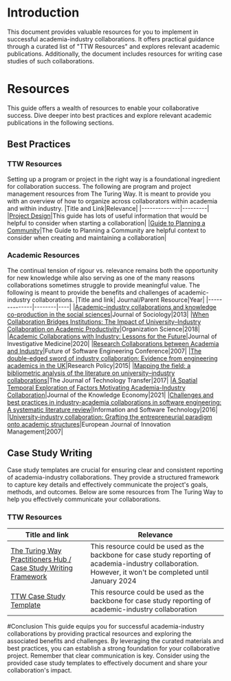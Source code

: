# Introduction
This document provides valuable resources for you to implement in successful academia-industry collaborations. It offers practical guidance through a curated list of "TTW Resources" and explores relevant academic publications. Additionally, the document includes resources for writing case studies of such collaborations.  

# Resources
This guide offers a wealth of resources to enable your collaborative success. Dive deeper into best practices and explore relevant academic publications in the following sections.
## Best Practices
### TTW Resources
Setting up a program or project in the right way is a foundational ingredient for collaboration success. The following are program and project management resources from The Turing Way. It is meant to provide you with an overview of how to organize across collaborators within academia and within industry.
|Title and Link|Relevance|
|--------------|---------|
|[Project Design](https://the-turing-way.netlify.app/project-design/pd-overview#pd-overview)|This guide has lots of useful information that would be helpful to consider when starting a collaboration|
|[Guide to Planning a Community](https://the-turing-way.netlify.app/collaboration/new-community/new-community-guide#cl-new-community-guide)|The Guide to Planning a Community are helpful context to consider when creating and maintaining a collaboration|
### Academic Resources
The continual tension of rigour vs. relevance remains both the opportunity for new knowledge while also serving as one of the many reasons collaborations sometimes struggle to provide meaningful value. The following is meant to provide the benefits and challenges of academic-industry collaborations. 
|Title and link| Journal/Parent Resource|Year|
|--------------|--------|----|
|[Academic–industry collaborations and knowledge co-production in the social sciences](https://journals.sagepub.com/doi/abs/10.1177/1440783313492237)|Journal of Sociology|2013|<!--- -->
|[When Collaboration Bridges Institutions: The Impact of University–Industry Collaboration on Academic Productivity](https://pubsonline.informs.org/doi/abs/10.1287/orsc.2018.1235)|Organization Science|2018|<!--- -->
|[Academic Collaborations with Industry: Lessons for the Future](https://journals.sagepub.com/doi/abs/10.1136/jim-2020-001636)|Journal of Investigative Medicine|2020|<!--- -->
|[Research Collaborations between Academia and Industry](https://ieeexplore.ieee.org/abstract/document/4221610)|Future of Software Engineering Conference|2007|<!--- -->
|[The double-edged sword of industry collaboration: Evidence from engineering academics in the UK](https://www.sciencedirect.com/science/article/abs/pii/S0048733315000347)|Research Policy|2015|<!--- -->
|[Mapping the field: a bibliometric analysis of the literature on university–industry collaborations](https://link.springer.com/article/10.1007/s10961-017-9637-1)|The Journal of Technology Transfer|2017|<!-- -->
|[A Spatial Temporal Exploration of Factors Motivating Academia-Industry Collaboration](https://link.springer.com/article/10.1007/s13132-021-00729-6)|Journal of the Knowledge Economy|2021|
|[Challenges and best practices in industry-academia collaborations in software engineering: A systematic literature review](https://www.sciencedirect.com/science/article/abs/pii/S0950584916301203)|Information and Software Technology|2016|
|[University‐industry collaboration: Grafting the entrepreneurial paradigm onto academic structures](https://www.emerald.com/insight/content/doi/10.1108/14601060710776734/full/html)|European Journal of Innovation Management|2007|

## Case Study Writing
Case study templates are crucial for ensuring clear and consistent reporting of academia-industry collaborations. They provide a structured framework to capture key details and effectively communicate the project's goals, methods, and outcomes. Below are some resources from The Turing Way to help you effectively communicate your collaborations.
### TTW Resources
|Title and link|Relevance|
|--------------|---------|
|[The Turing Way Practitioners Hub / Case Study Writing Framework](https://zenodo.org/records/10000713)| This resource could be used as the backbone for case study reporting of academia-industry collaboration. However, it won't be completed until January 2024 |<!--- -->
|[TTW Case Study Template](https://github.com/the-turing-way/the-turing-way/tree/main/book/templates/case-study-template)|This resource could be used as the backbone for case study reporting of academic-industry collaboration|

#Conclusion
This guide equips you for successful academia-industry collaborations by providing practical resources and exploring the associated benefits and challenges. By leveraging the curated materials and best practices, you can establish a strong foundation for your collaborative project. Remember that clear communication is key. Consider using the provided case study templates to effectively document and share your collaboration's impact.
